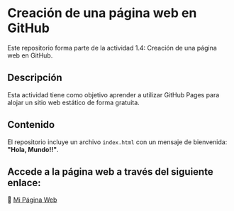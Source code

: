 # Creación de una página web en GitHub

Este repositorio forma parte de la actividad 1.4: Creación de una página web en GitHub.

## Descripción
Esta actividad tiene como objetivo aprender a utilizar GitHub Pages para alojar un sitio web estático de forma gratuita. 

## Contenido
El repositorio incluye un archivo `index.html` con un mensaje de bienvenida: **"Hola, Mundo!!"**.

## Accede a la página web a través del siguiente enlace:
🔗 [Mi Página Web]([https://tuusuario.github.io/mi-pagina-web/](https://marlyngiselle.github.io/giselledacosta-mit.github.io/)) 


